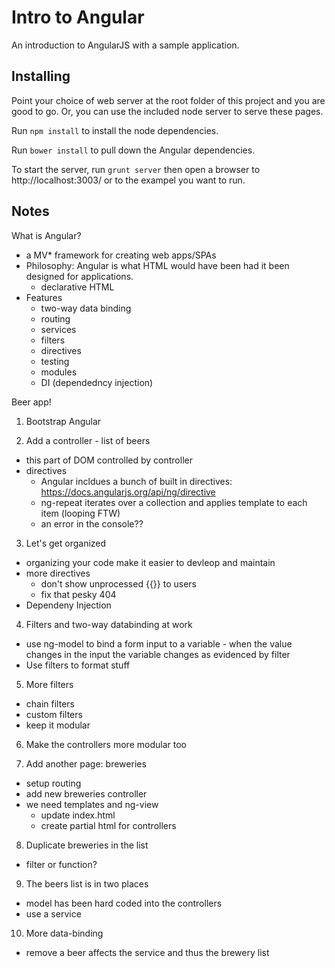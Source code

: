 # Intro to Angular

An introduction to AngularJS with a sample application.

## Installing

Point your choice of web server at the root folder of this project and you are good to go.  Or, you can use the included node server to serve these pages.  

Run `npm install` to install the node dependencies.

Run `bower install` to pull down the Angular dependencies.

To start the server, run `grunt server` then open a browser to http://localhost:3003/ or to the exampel you want to run.


## Notes

What is Angular?
  - a MV* framework for creating web apps/SPAs
  - Philosophy: Angular is what HTML would have been had it been designed for applications.
    - declarative HTML
  - Features
    - two-way data binding
    - routing
    - services
    - filters
    - directives
    - testing
    - modules
    - DI (dependedncy injection)


Beer app!

1. Bootstrap Angular

2. Add a controller - list of beers
  - this part of DOM controlled by controller
  - directives 
    - Angular incldues a bunch of built in directives: https://docs.angularjs.org/api/ng/directive
    - ng-repeat iterates over a collection and applies template to each item (looping FTW)
    - an error in the console??

3. Let's get organized
  - organizing your code make it easier to devleop and maintain
  - more directives
    - don't show unprocessed {{}} to users
    - fix that pesky 404
  - Dependeny Injection

4. Filters and two-way databinding at work
  - use ng-model to bind a form input to a variable - when the value changes in the input the variable changes as evidenced by filter
  - Use filters to format stuff

5. More filters
  - chain filters
  - custom filters
  - keep it modular

6. Make the controllers more modular too

7. Add another page: breweries
  - setup routing
  - add new breweries controller
  - we need templates and ng-view
    - update index.html
    - create partial html for controllers

8. Duplicate breweries in the list
  - filter or function?

9. The beers list is in two places
  - model has been hard coded into the controllers
  - use a service

10. More data-binding
  - remove a beer affects the service and thus the brewery list

